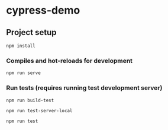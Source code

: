 # cypress-demo

## Project setup
```
npm install
```

### Compiles and hot-reloads for development
```
npm run serve
```

### Run tests (requires running test development server)

```
npm run build-test
```

```
npm run test-server-local
```

```
npm run test
```
